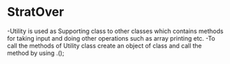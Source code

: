 # StratOver
-Utility is used as Supporting class to other classes which contains methods for taking input
and doing other operations such as array printing etc.
-To call the methods of Utility class create an object of class and call the method by using
    <Utility Object>.<method name>(); 
